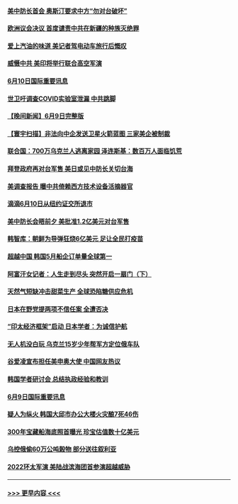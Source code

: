 #### [美中防长首会 奥斯汀要求中方“勿对台破坏”](../pages/prog202/a103452222.md?t=06110101) 
#### [欧洲议会决议 首度谴责中共在新疆的种族灭绝罪](../pages/prog202/a103452224.md?t=06110101) 
#### [爱上汽油的味道 美记者驾电动车旅行后慨叹](../pages/prog202/a103452116.md?t=06110101) 
#### [威慑中共 美印将举行联合高空军演](../pages/prog202/a103452099.md?t=06110101) 
#### [6月10日国际重要讯息](../pages/prog202/a103452086.md?t=06110101) 
#### [世卫吁调查COVID实验室泄漏 中共跳脚](../pages/prog202/a103452078.md?t=06110101) 
#### [【晚间新闻】6月9日完整版](../pages/prog202/a103451797.md?t=06110101) 
#### [【寰宇扫描】非法向中企发送卫星火箭蓝图 三家美企被制裁](../pages/prog202/a103451859.md?t=06110101) 
#### [联合国：700万乌克兰人逃离家园 泽连斯基：数百万人面临饥荒](../pages/prog202/a103451470.md?t=06110101) 
#### [拜登政府再对台军售 美日或见中防长关切台海](../pages/prog202/a103451460.md?t=06110101) 
#### [美调查报告 曝中共倚赖西方技术设备活摘器官](../pages/prog202/a103451441.md?t=06110101) 
#### [滴滴6月10日从纽约证交所退市](../pages/prog202/a103451348.md?t=06110101) 
#### [美中防长会晤前夕 美批准1.2亿美元对台军售](../pages/prog202/a103451320.md?t=06110101) 
#### [韩智库：朝鲜为导弹狂烧6亿美元 足让全民打疫苗](../pages/prog202/a103451249.md?t=06110101) 
#### [超越中国 韩国5月船企订单量全球第一](../pages/prog202/a103451151.md?t=06110101) 
#### [阿富汗女记者：人生走到尽头 突然开启一扇门（下）](../pages/prog202/a103447645.md?t=06110101) 
#### [天然气短缺冲击甜菜生产 全球恐陷糖供应危机](../pages/prog202/a103451120.md?t=06110101) 
#### [日本在野党提两项不信任案 全遭否决](../pages/prog202/a103451203.md?t=06110101) 
#### [“印太经济框架”启动 日本学者：为诚信护航](../pages/prog202/a103451134.md?t=06110101) 
#### [无人机没白玩 乌克兰15岁少年帮军方定位俄车队](../pages/prog202/a103451145.md?t=06110101) 
#### [谷爱凌宣布担任美申奥大使 中国网友热议](../pages/prog202/a103451141.md?t=06110101) 
#### [韩国学者研讨会 总结执政经验和教训](../pages/prog202/a103451125.md?t=06110101) 
#### [6月9日国际重要讯息](../pages/prog202/a103451117.md?t=06110101) 
#### [疑人为纵火 韩国大邱市办公大楼火灾酿7死46伤](../pages/prog202/a103451064.md?t=06110101) 
#### [300年宝藏船海底照首曝光 珍宝估值数十亿美元](../pages/prog202/a103451065.md?t=06110101) 
#### [乌控俄偷60万公吨榖物 部分送往叙利亚](../pages/prog202/a103450946.md?t=06110101) 
#### [2022环太军演 美陆战滨海团首参演超越威胁](../pages/prog202/a103450831.md?t=06110101) 

----
#### [ >>> 更早内容 <<< ](../indexes/prog202-earlier.md)
